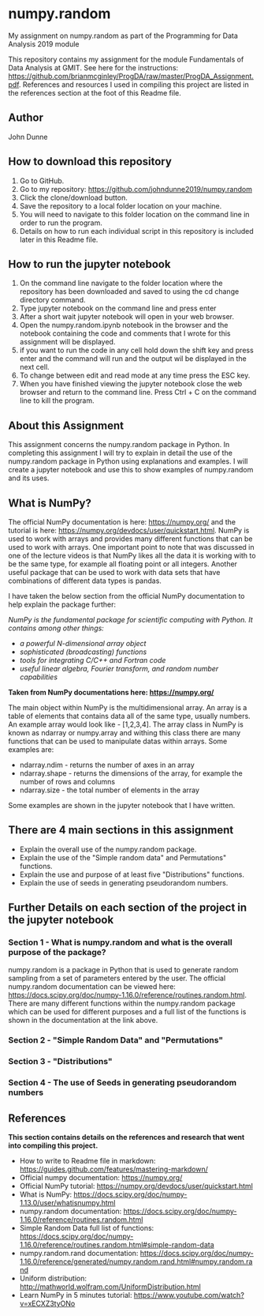 # numpy.random
My assignment on numpy.random as part of the Programming for Data Analysis 2019 module

This repository contains my assignment for the module Fundamentals of Data Analysis at GMIT. See here for the instructions: https://github.com/brianmcginley/ProgDA/raw/master/ProgDA_Assignment.pdf. References and resources I used in compiling this project are listed in the references section at the foot of this Readme file.

## Author
John Dunne

## How to download this repository
1. Go to GitHub.
2. Go to my repository: https://github.com/johndunne2019/numpy.random
3. Click the clone/download button.
4. Save the repository to a local folder location on your machine.
5. You will need to navigate to this folder location on the command line in order to run the program.
6. Details on how to run each individual script in this repository is included later in this Readme file.

## How to run the jupyter notebook
1. On the command line navigate to the folder location where the repository has been downloaded and saved to using the cd change directory command.
2. Type jupyter notebook on the command line and press enter
3. After a short wait jupyter notebook will open in your web browser. 
4. Open the numpy.random.ipynb notebook in the browser and the notebook containing the code and comments that I wrote for this assignment will be displayed.
5. if you want to run the code in any cell hold down the shift key and press enter and the command will run and the output wil be displayed in the next cell. 
6. To change between edit and read mode at any time press the ESC key.
7. When you have finished viewing the jupyter notebook close the web browser and return to the command line. Press Ctrl + C on the command line to kill the program.

## About this Assignment
This assignment concerns the numpy.random package in Python. In completing this assignment I will try to explain in detail the use of the numpy.random package in Python using explanations and examples. I will create a jupyter notebook and use this to show examples of numpy.random and its uses.

## What is NumPy?
The official NumPy documentation is here: https://numpy.org/ and the tutorial is here: https://numpy.org/devdocs/user/quickstart.html. NumPy is used to work with arrays and provides many different functions that can be used to work with arrays. One important point to note that was discussed in one of the lecture videos is that NumPy likes all the data it is working with to be the same type, for example all floating point or all integers. Another useful package that can be used to work with data sets that have combinations of different data types is pandas.  

I have taken the below section from the official NumPy documentation to help explain the package further:

*NumPy is the fundamental package for scientific computing with Python. It contains among other things:*

* *a powerful N-dimensional array object*
* *sophisticated (broadcasting) functions*
* *tools for integrating C/C++ and Fortran code*
* *useful linear algebra, Fourier transform, and random number capabilities*

**Taken from NumPy documentations here: https://numpy.org/**

The main object within NumPy is the multidimensional array. An array is a table of elements that contains data all of the same type, usually numbers. An example array would look like - [1,2,3,4]. The array class in NumPy is known as ndarray or numpy.array and withing this class there are many functions that can be used to manipulate datas within arrays. Some examples are:

* ndarray.ndim - returns the number of axes in an array
* ndarray.shape - returns the dimensions of the array, for example the number of rows and columns
* ndarray.size - the total number of elements in the array

Some examples are shown in the jupyter notebook that I have written.

## There are 4 main sections in this assignment
* Explain the overall use of the numpy.random package.
* Explain the use of the "Simple random data" and Permutations" functions.
* Explain the use and purpose of at least five "Distributions" functions.
* Explain the use of seeds in generating pseudorandom numbers. 

## Further Details on each section of the project in the jupyter notebook

### Section 1 - What is numpy.random and what is the overall purpose of the package?
numpy.random is a package in Python that is used to generate random sampling from a set of parameters entered by the user.
The official numpy.random documentation can be viewed here: https://docs.scipy.org/doc/numpy-1.16.0/reference/routines.random.html. There are many different functions within the numpy.random package which can be used for different purposes and a full list of the functions is shown in the documentation at the link above. 

### Section 2 - "Simple Random Data" and "Permutations"

### Section 3 - "Distributions"

### Section 4  - The use of Seeds in generating pseudorandom numbers

## References 
**This section contains details on the references and research that went into compiling this project.**
* How to write to Readme file in markdown: https://guides.github.com/features/mastering-markdown/ 
* Official numpy documentation: https://numpy.org/
* Official NumPy tutorial: https://numpy.org/devdocs/user/quickstart.html
* What is NumPy: https://docs.scipy.org/doc/numpy-1.13.0/user/whatisnumpy.html
* numpy.random documentation: https://docs.scipy.org/doc/numpy-1.16.0/reference/routines.random.html
* Simple Random Data full list of functions:  https://docs.scipy.org/doc/numpy-1.16.0/reference/routines.random.html#simple-random-data
* numpy.random.rand documentation: https://docs.scipy.org/doc/numpy-1.16.0/reference/generated/numpy.random.rand.html#numpy.random.rand
* Uniform distribution: http://mathworld.wolfram.com/UniformDistribution.html
* Learn NumPy in 5 minutes tutorial: https://www.youtube.com/watch?v=xECXZ3tyONo

